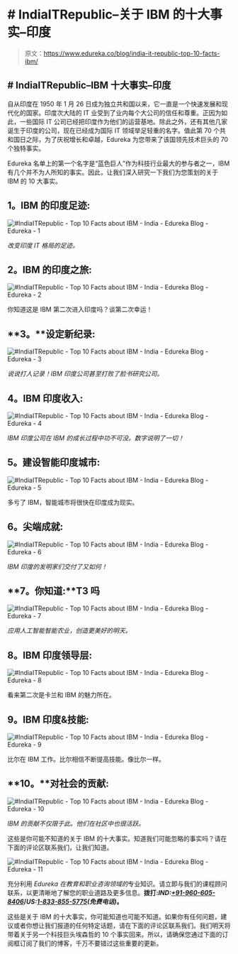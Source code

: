 # # IndiaITRepublic–关于 IBM 的十大事实–印度

> 原文：<https://www.edureka.co/blog/india-it-republic-top-10-facts-ibm/>

## **# IndiaITRepublic–IBM 十大事实–印度**

自从印度在 1950 年 1 月 26 日成为独立共和国以来，它一直是一个快速发展和现代化的国家。印度次大陆的 IT 业受到了业内每个大公司的信任和尊重。正因为如此，一些国际 IT 公司已经把印度作为他们的运营基地。除此之外，还有其他几家诞生于印度的公司，现在已经成为国际 IT 领域举足轻重的名字。值此第 70 个共和国日之际，为了庆祝增长和卓越，Edureka 为您带来了该国领先技术巨头的 70 个独特事实。

Edureka 名单上的第一个名字是“蓝色巨人”作为科技行业最大的参与者之一，IBM 有几个并不为人所知的事实。因此，让我们深入研究一下我们为您策划的关于 IBM 的 10 大事实。

## **1。IBM 的印度足迹:**

![#IndiaITRepublic - Top 10 Facts about IBM - India - Edureka Blog - Edureka - 1](img/00dabdbf8623d74915cf41b2b036236b.png)

*改变印度 IT 格局的足迹。*

## **2。IBM 的印度之旅:**

![#IndiaITRepublic - Top 10 Facts about IBM - India - Edureka Blog - Edureka - 2](img/1ae646d34c4feca7c1257024b4f15e29.png)

你知道这是 IBM 第二次进入印度吗？谈第二次幸运！

## **3。**设定新纪录:

![#IndiaITRepublic - Top 10 Facts about IBM - India - Edureka Blog - Edureka - 3](img/0782a5995e49dad958d8690c72b4605f.png)

*说说打人记录！IBM 印度公司甚至打败了脸书研究公司。*

## **4。IBM 印度收入:**

![#IndiaITRepublic - Top 10 Facts about IBM - India - Edureka Blog - Edureka - 4](img/075a8dc5586be527d5305ec7cfd4ab82.png)

*IBM 印度公司在 IBM 的成长过程中功不可没。数字说明了一切！*

## **5。建设智能印度城市:**

![#IndiaITRepublic - Top 10 Facts about IBM - India - Edureka Blog - Edureka - 5](img/524d2885c02f19c76855ae762103a710.png)

多亏了 IBM，智能城市将很快在印度成为现实。

## **6。尖端成就:**

![#IndiaITRepublic - Top 10 Facts about IBM - India - Edureka Blog - Edureka - 6](img/9bd9082d87afd3986f35bc3ccfc62756.png)

*IBM 印度的发明家们交付了又如何！*

## **7。你知道:**T3 吗

![#IndiaITRepublic - Top 10 Facts about IBM - India - Edureka Blog - Edureka - 7](img/45f5e73b771fb8f2ee6d6477662614e3.png)

*应用人工智能智能农业，创造更美好的明天。*

## **8。IBM 印度领导层:**

![#IndiaITRepublic - Top 10 Facts about IBM - India - Edureka Blog - Edureka - 8](img/04d1f82a2cc4d8de291884b320d41f59.png)

看来第二次是卡兰和 IBM 的魅力所在。

## **9。IBM 印度&技能:**

![#IndiaITRepublic - Top 10 Facts about IBM - India - Edureka Blog - Edureka - 9](img/c17d8ce443a3fc2732820b3ad7ddfdc6.png)

比尔在 IBM 工作。比尔相信不断提高技能。像比尔一样。

## **10。**对社会的贡献:

![#IndiaITRepublic - Top 10 Facts about IBM - India - Edureka Blog - Edureka - 10](img/3ead0c3520088643a9ae09a011a3a160.png)

*IBM 的贡献不仅限于此。他们在社区中也很活跃。*

这些是你可能不知道的关于 IBM 的十大事实。知道我们可能忽略的事实吗？请在下面的评论区联系我们，让我们知道。

![#IndiaITRepublic - Top 10 Facts about IBM - India - Edureka Blog - Edureka - 11](img/dc9b7cbd8d43bc782fada59a2de9eb0e.png)

充分利用 *Edureka 在教育和职业咨询领域的*专业知识。请立即与我们的课程顾问联系，以更清晰地了解您的职业道路及更多信息。**拨打:*IND:[+91-960-605-8406](tel:9606058406)*/*US:[1-833-855-5775](tel:18338555775)(免费电话)*。**

<article class="maincontentblog">

这些是关于 IBM 的十大事实，你可能知道也可能不知道。如果你有任何问题，建议或者你想让我们报道的任何特定话题，请在下面的评论区联系我们。我们明天将带着关于另一个科技巨头埃森哲的 10 个事实回来。所以，请确保您通过下面的订阅框订阅了我们的博客，千万不要错过这些重要的更新。

</article>

<article class="maincontentblog"></article>